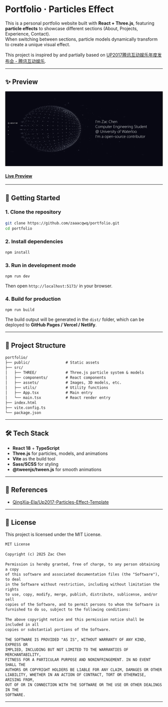 # Portfolio · Particles Effect

This is a personal portfolio website built with **React + Three.js**, featuring **particle effects** to showcase different sections (About, Projects, Experience, Contact).  
When switching between sections, particle models dynamically transform to create a unique visual effect.

This project is inspired by and partially based on [UP2017腾讯互动娱乐年度发布会 - 腾讯互动娱乐](https://up.qq.com/act/a20170301pre/index.html#).

---

## ✨ Preview

![preview](./public/preview.png)

#### [Live Preview](https://zaaacqwq.github.io/portfolio/)

---

## 🚀 Getting Started

### 1. Clone the repository
```bash
git clone https://github.com/zaaacqwq/portfolio.git
cd portfolio
```

### 2. Install dependencies
```bash
npm install
```

### 3. Run in development mode
```bash
npm run dev
```
Then open `http://localhost:5173/` in your browser.

### 4. Build for production
```bash
npm run build
```
The build output will be generated in the `dist/` folder, which can be deployed to **GitHub Pages / Vercel / Netlify**.

---

## 📂 Project Structure

```
portfolio/
├── public/                # Static assets
├── src/
│   ├── THREE/             # Three.js particle system & models
│   ├── components/        # React components
│   ├── assets/            # Images, 3D models, etc.
│   ├── utils/             # Utility functions
│   ├── App.tsx            # Main entry
│   └── main.tsx           # React render entry
├── index.html
├── vite.config.ts
└── package.json
```

---

## 🛠️ Tech Stack

- **React 18** + **TypeScript**
- **Three.js** for particles, models, and animations
- **Vite** as the build tool
- **Sass/SCSS** for styling
- **@tweenjs/tween.js** for smooth animations

---

## 📖 References

- [QingXia-Ela/Up2017-Particles-Effect-Template](https://github.com/QingXia-Ela/Up2017-Particles-Effect-Template)

---

## 📄 License

This project is licensed under the MIT License.  

```
MIT License

Copyright (c) 2025 Zac Chen

Permission is hereby granted, free of charge, to any person obtaining a copy
of this software and associated documentation files (the "Software"), to deal
in the Software without restriction, including without limitation the rights
to use, copy, modify, merge, publish, distribute, sublicense, and/or sell
copies of the Software, and to permit persons to whom the Software is
furnished to do so, subject to the following conditions:

The above copyright notice and this permission notice shall be included in all
copies or substantial portions of the Software.

THE SOFTWARE IS PROVIDED "AS IS", WITHOUT WARRANTY OF ANY KIND, EXPRESS OR
IMPLIED, INCLUDING BUT NOT LIMITED TO THE WARRANTIES OF MERCHANTABILITY,
FITNESS FOR A PARTICULAR PURPOSE AND NONINFRINGEMENT. IN NO EVENT SHALL THE
AUTHORS OR COPYRIGHT HOLDERS BE LIABLE FOR ANY CLAIM, DAMAGES OR OTHER
LIABILITY, WHETHER IN AN ACTION OF CONTRACT, TORT OR OTHERWISE, ARISING FROM,
OUT OF OR IN CONNECTION WITH THE SOFTWARE OR THE USE OR OTHER DEALINGS IN THE
SOFTWARE.
```

---
